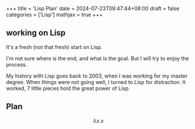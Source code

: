 +++
title = 'Lisp Plan'
date = 2024-07-23T09:47:44+08:00
draft = false
categories = ['Lisp']
mathjax = true
+++


## working on Lisp

It's a fresh (not that fresh) start on Lisp.

I'm not sure where is the end, and what is the goal. But I will try to enjoy the process.

My history with Lisp goes back to 2003, when I was working for my master degree. 
When things were not going well, I turned to Lisp for distraction.
It worked, 7 little pieces hold the great power of Lisp.


## Plan

$$ \lambda x . x $$